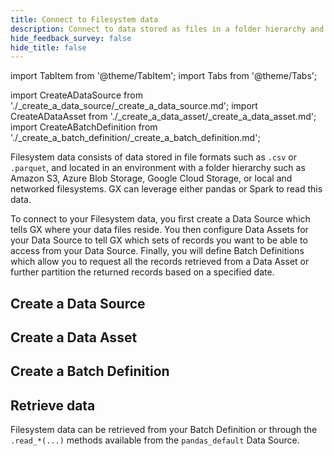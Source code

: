 ```yaml
---
title: Connect to Filesystem data
description: Connect to data stored as files in a folder hierarchy and organize that data into Batches for retrieval and validation.
hide_feedback_survey: false
hide_title: false
---
```


import TabItem from '@theme/TabItem';
import Tabs from '@theme/Tabs';

import CreateADataSource from './_create_a_data_source/_create_a_data_source.md';
import CreateADataAsset from './_create_a_data_asset/_create_a_data_asset.md';
import CreateABatchDefinition from './_create_a_batch_definition/_create_a_batch_definition.md';

Filesystem data consists of data stored in file formats such as `.csv` or `.parquet`, and located in an environment with a folder hierarchy such as Amazon S3, Azure Blob Storage, Google Cloud Storage, or local and networked filesystems.  GX can leverage either pandas or Spark to read this data.

To connect to your Filesystem data, you first create a Data Source which tells GX where your data files reside.  You then configure Data Assets for your Data Source to tell GX which sets of records you want to be able to access from your Data Source.  Finally, you will define Batch Definitions which allow you to request all the records retrieved from a Data Asset or further partition the returned records based on a specified date.

## Create a Data Source

<CreateADataSource/>

## Create a Data Asset

<CreateADataAsset/>

## Create a Batch Definition

<CreateABatchDefinition/>

## Retrieve data

Filesystem data can be retrieved from your Batch Definition or through the `.read_*(...)` methods available from the `pandas_default` Data Source.

<Tabs queryString="retrieval_method" groupId="retrieval_method" defaultValue='batch_definition'>

   <TabItem value="batch_definition" label="Batch Definition">
   
   </TabItem>

   <TabItem value="pandas_default" label="pandas_default">
   
   </TabItem>

</Tabs>